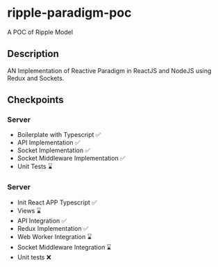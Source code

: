 # ripple-paradigm-poc
A POC of Ripple Model

## Description
AN Implementation of Reactive Paradigm in ReactJS and NodeJS using Redux and Sockets.


## Checkpoints

### Server

- Boilerplate with Typescript  ✅
- API Implementation  ✅
- Socket Implementation  ✅
- Socket Middleware Implementation  ✅
- Unit Tests ⌛

### Server

- Init React APP Typescript ✅
- Views ⌛
- API Integration ✅
- Redux Implementation ✅
- Web Worker Integration ⌛
- Socket Middleware Integration ⌛
- Unit tests ❌

